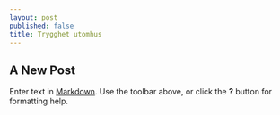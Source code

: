 ```yaml
---
layout: post
published: false
title: Trygghet utomhus
---
```


## A New Post

Enter text in [Markdown](http://daringfireball.net/projects/markdown/). Use the toolbar above, or click the **?** button for formatting help.

